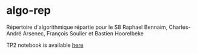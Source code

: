 # algo-rep
Répertoire d'algorithmique répartie pour le S8
Raphael Bennaim, Charles-André Arsenec, François Soulier et Bastien Hoorelbeke

TP2 notebook is available [here](./tp2/credit_card.ipynb)
